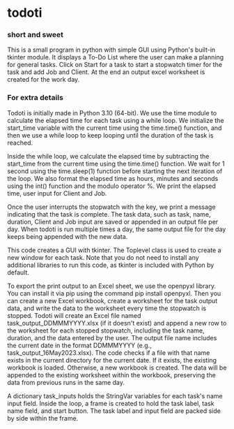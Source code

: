 # todoti
### short and sweet
This is a small program in python with simple GUI using Python's built-in tkinter module. 
It displays a To-Do List where the user can make a planning for general tasks. 
Click on Start for a task to start a stopwatch timer for the task and add Job and Client. At the end an output excel worksheet is created for the work day.
### For extra details
Todoti is initially made in Python 3.10 (64-bit).
We use the time module to calculate the elapsed time for each task using a while loop.
We initialize the start_time variable with the current time using the time.time() function, and then we use a while loop to keep looping until the duration of the task is reached.

Inside the while loop, we calculate the elapsed time by subtracting the start_time from the current time using the time.time() function. 
We wait for 1 second using the time.sleep(1) function before starting the next iteration of the loop.
We also format the elapsed time as hours, minutes and seconds using the int() function and the modulo operator %. 
We print the elapsed time, user input for Client and Job.

Once the user interrupts the stopwatch with the <Return> key, we print a message indicating that the task is complete. 
The task data, such as task, name, duration, Client and Job input are saved or appended in an output file per day.
When todoti is run multiple times a day, the same output file for the day keeps being appended with the new data.

This code creates a GUI with tkinter. The Toplevel class is used to create a new window for each task. 
  Note that you do not need to install any additional libraries to run this code, as tkinter is included with Python by default.

  
To export the print output to an Excel sheet, we use the openpyxl library. You can install it via pip using the command pip install openpyxl.
Then you can create a new Excel workbook, create a worksheet for the task output data, and write the data to the worksheet every time the stopwatch is stopped.
Todoti will create an Excel file named task_output_DDMMMYYYY.xlsx (if it doesn't exist) and append a new row to the worksheet for each stopped stopwatch, including the task name, duration, and the data entered by the user.
  The output file name includes the current date in the format DDMMMYYYY (e.g., task_output_16May2023.xlsx).
  The code checks if a file with that name exists in the current directory for the current date. If it exists, the existing workbook is loaded. Otherwise, a new workbook is created. 
  The data will be appended to the existing worksheet within the workbook, preserving the data from previous runs in the same day.

  A dictionary task_inputs holds the StringVar variables for each task's name input field. 
  Inside the loop, a frame is created to hold the task label, task name field, and start button. The task label and input field are packed side by side within the frame.
